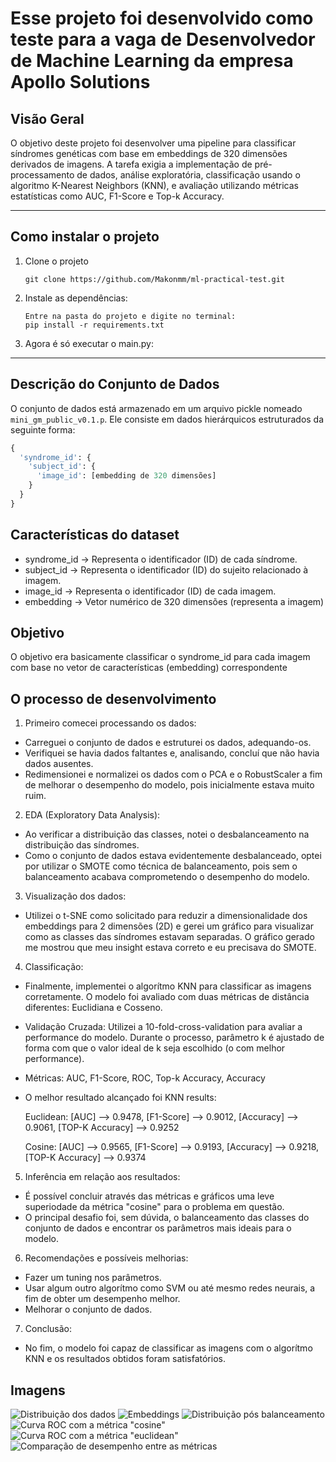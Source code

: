 # Esse projeto foi desenvolvido como teste para a vaga de Desenvolvedor de Machine Learning da empresa Apollo Solutions

## Visão Geral

O objetivo deste projeto foi desenvolver uma pipeline para classificar síndromes genéticas com base em embeddings de 320 dimensões derivados de imagens. 
A tarefa exigia a implementação de pré-processamento de dados, análise exploratória, classificação usando o algoritmo K-Nearest Neighbors (KNN), e avaliação utilizando métricas estatísticas como AUC, F1-Score e Top-k Accuracy.

---

## Como instalar o projeto


1. Clone o projeto

   ```shell
   git clone https://github.com/Makonmm/ml-practical-test.git
   ```
2. Instale as dependências:

   ```shell
   Entre na pasta do projeto e digite no terminal:
   pip install -r requirements.txt

   ```

3. Agora é só executar o main.py:

---

## Descrição do Conjunto de Dados

O conjunto de dados está armazenado em um arquivo pickle nomeado `mini_gm_public_v0.1.p`. Ele consiste em dados hierárquicos estruturados da seguinte forma:

```python
{
  'syndrome_id': {
    'subject_id': {
      'image_id': [embedding de 320 dimensões]
    }
  }
}

```

## Características do dataset

* syndrome_id -> Representa o identificador (ID) de cada síndrome.
* subject_id -> Representa o identificador (ID) do sujeito relacionado à imagem.
* image_id -> Representa o identificador (ID) de cada imagem.
* embedding -> Vetor numérico de 320 dimensões (representa a imagem)


## Objetivo

O objetivo era basicamente classificar o syndrome_id para cada imagem com base no vetor de características (embedding) correspondente

## O processo de desenvolvimento

1. Primeiro comecei processando os dados:

* Carreguei o conjunto de dados e estruturei os dados, adequando-os.
* Verifiquei se havia dados faltantes e, analisando, concluí que não havia dados ausentes.
* Redimensionei e normalizei os dados com o PCA e o RobustScaler a fim de melhorar o desempenho do modelo, pois inicialmente estava muito ruim.

2. EDA (Exploratory Data Analysis):

* Ao verificar a distribuição das classes, notei o desbalanceamento na distribuição das síndromes.
* Como o conjunto de dados estava evidentemente desbalanceado, optei por utilizar o SMOTE como técnica de balanceamento, pois sem o balanceamento acabava comprometendo o desempenho do modelo.

3. Visualização dos dados:

* Utilizei o t-SNE como solicitado para reduzir a dimensionalidade dos embeddings para 2 dimensões (2D) e gerei um gráfico para visualizar como as classes das síndromes estavam separadas. O gráfico gerado me mostrou que meu insight estava correto e eu precisava do SMOTE.

4. Classificação:

* Finalmente, implementei o algorítmo KNN para classificar as imagens corretamente. O modelo foi avaliado com duas métricas de distância diferentes: Euclidiana e Cosseno.

* Validação Cruzada: Utilizei a 10-fold-cross-validation para avaliar a performance do modelo. Durante o processo,  parâmetro k é ajustado de forma com que o valor ideal de k seja escolhido (o com melhor performance).

* Métricas: AUC, F1-Score, ROC, Top-k Accuracy, Accuracy

* O melhor resultado alcançado foi KNN results:

    Euclidean: 
    [AUC] --> 0.9478, 
    [F1-Score] --> 0.9012, 
    [Accuracy] --> 0.9061,
    [TOP-K Accuracy] --> 0.9252

    Cosine: 
    [AUC] --> 0.9565, 
    [F1-Score] --> 0.9193, 
    [Accuracy] --> 0.9218,
    [TOP-K Accuracy] -->  0.9374

5. Inferência em relação aos resultados:

* É possível concluir através das métricas e gráficos uma leve superiodade da métrica "cosine" para o problema em questão.
* O principal desafio foi, sem dúvida, o balanceamento das classes do conjunto de dados e encontrar os parâmetros mais ideais para o modelo.

6. Recomendações e possíveis melhorias:

* Fazer um tuning nos parâmetros.
* Usar algum outro algorítmo como SVM ou até mesmo redes neurais, a fim de obter um desempenho melhor.
* Melhorar o conjunto de dados.

7. Conclusão:

* No fim, o modelo foi capaz de classificar as imagens com o algorítmo KNN e os resultados obtidos foram satisfatórios.

## Imagens
![Distribuição dos dados](images/distribution.png)
![Embeddings](images/embeddings-tsne.png)
![Distribuição pós balanceamento](images/distributionSMOTE.png)
![Curva ROC com a métrica "cosine"](images/ROC-cosine.png)
![Curva ROC com a métrica "euclidean"](images/ROC-euclidean.png)
![Comparação de desempenho entre as métricas](images/comparison.png)





